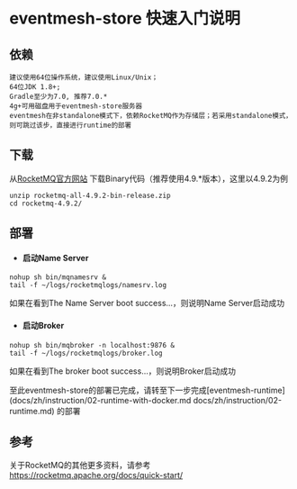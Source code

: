 # eventmesh-store 快速入门说明

## 依赖

```
建议使用64位操作系统，建议使用Linux/Unix；
64位JDK 1.8+;
Gradle至少为7.0, 推荐7.0.*
4g+可用磁盘用于eventmesh-store服务器
eventmesh在非standalone模式下，依赖RocketMQ作为存储层；若采用standalone模式，则可跳过该步，直接进行runtime的部署
```


## 下载

从[RocketMQ官方网站](https://rocketmq.apache.org/dowloading/releases/) 下载Binary代码（推荐使用4.9.*版本），这里以4.9.2为例

```
unzip rocketmq-all-4.9.2-bin-release.zip
cd rocketmq-4.9.2/
```


## 部署

- #### 启动Name Server

```
nohup sh bin/mqnamesrv &
tail -f ~/logs/rocketmqlogs/namesrv.log
```

如果在看到The Name Server boot success...，则说明Name Server启动成功

- #### 启动Broker

```
nohup sh bin/mqbroker -n localhost:9876 &
tail -f ~/logs/rocketmqlogs/broker.log
```

如果在看到The broker boot success...，则说明Broker启动成功

至此eventmesh-store的部署已完成，请转至下一步完成[eventmesh-runtime](docs/zh/instruction/02-runtime-with-docker.md docs/zh/instruction/02-runtime.md) 的部署


## 参考
关于RocketMQ的其他更多资料，请参考 <https://rocketmq.apache.org/docs/quick-start/>




